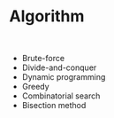 # Algorithm

<br>

- Brute-force
- Divide-and-conquer
- Dynamic programming
- Greedy
- Combinatorial search
- Bisection method
